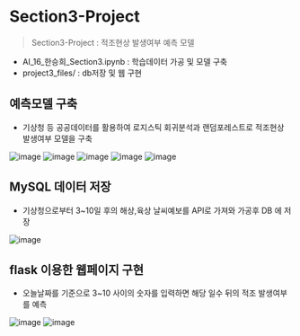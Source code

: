 # Section3-Project
> Section3-Project : 적조현상 발생여부 예측 모델
- AI_16_한승희_Section3.ipynb : 학습데이터 가공 및 모델 구축
- project3_files/ : db저장 및 웹 구현
## 예측모델 구축
- 기상청 등 공공데이터를 활용하여 로지스틱 회귀분석과 랜덤포레스트로 적조현상 발생여부 모델을 구축    

![image](https://user-images.githubusercontent.com/114974542/229386698-529ae633-d3a7-4013-9a56-5167af5e985a.png)
![image](https://user-images.githubusercontent.com/114974542/229386749-048e1ac1-458d-4247-b1e8-4c4cf2caef19.png)
![image](https://user-images.githubusercontent.com/114974542/229386861-c350b9c6-9550-423a-886f-da2e4980279d.png)
![image](https://user-images.githubusercontent.com/114974542/229386873-35b19652-2194-4384-8a35-140ac034ae6c.png)
![image](https://user-images.githubusercontent.com/114974542/229386920-1358cbed-f772-456d-827e-ece3f9cc717a.png)
## MySQL 데이터 저장
- 기상청으로부터 3~10일 후의 해상,육상 날씨예보를 API로 가져와 가공후 DB 에 저장   

![image](https://user-images.githubusercontent.com/114974542/229388197-7f97dd91-3853-4765-924c-e1138ccfd9c5.png)
## flask 이용한 웹페이지 구현
- 오늘날짜를 기준으로 3~10 사이의 숫자를 입력하면 해당 일수 뒤의 적조 발생여부를 예측   

![image](https://user-images.githubusercontent.com/114974542/229387655-20ff65b9-9b77-48b1-ba1c-d3a4dbb9fdb7.png)
![image](https://user-images.githubusercontent.com/114974542/229387661-4daaf3c5-18b8-49dc-abf1-62af5cdc01ac.png)
